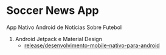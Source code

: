 # Soccer News App
App Nativo Android de Notícias Sobre Futebol

1. Android Jetpack e Material Design
   - [release/desenvolvimento-mobile-nativo-para-android](https://github.com/waldircavalcanti/soccer-news-app/tree/release/android-jetpack-material-design)
